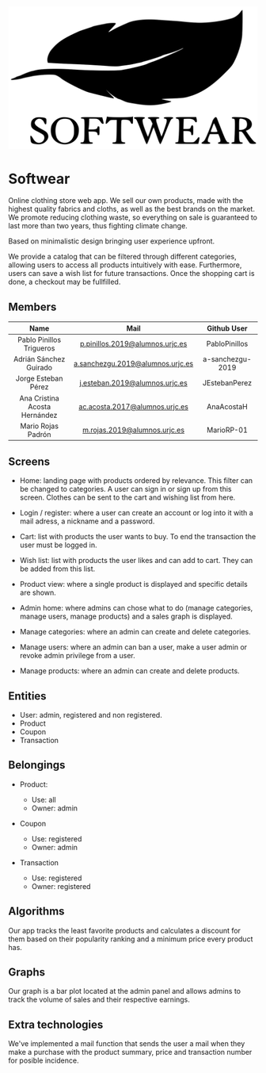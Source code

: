 ![Logo SoftWear](startbootstrap-shop-homepage-gh-pages/assets/full-logo-new.svg)

# Softwear

Online clothing store web app. We sell our own products, made with the highest quality fabrics and cloths, as well as the best brands on the market. We promote reducing clothing waste, so everything on sale is guaranteed to last more than two years, thus fighting climate change.

Based on minimalistic design bringing user experience upfront.

We provide a catalog that can be filtered through different categories, allowing users to access all products intuitively with ease. Furthermore, users can save a wish list for future transactions. Once the shopping cart is done, a checkout may be fullfilled.


## Members

|            **Name**           |             **Mail**             |  **Github User** |
|:-----------------------------:|:--------------------------------:|:----------------:|
| Pablo Pinillos Trigueros      | p.pinillos.2019@alumnos.urjc.es  | PabloPinillos    |
| Adrián Sánchez Guirado        | a.sanchezgu.2019@alumnos.urjc.es | a-sanchezgu-2019 |
| Jorge Esteban Pérez           | j.esteban.2019@alumnos.urjc.es   | JEstebanPerez    |
| Ana Cristina Acosta Hernández | ac.acosta.2017@alumnos.urjc.es   | AnaAcostaH       |
| Mario Rojas Padrón            | m.rojas.2019@alumnos.urjc.es     | MarioRP-01       |


## Screens

- Home: landing page with products ordered by relevance. This filter can be changed to categories. A user can sign in or sign up from this screen. Clothes can be sent to the cart and wishing list from here.

- Login / register: where a user can create an account or log into it with a mail adress, a nickname and a password.

- Cart: list with products the user wants to buy. To end the transaction the user must be logged in.

- Wish list: list with products the user likes and can add to cart. They can be added from this list.

- Product view: where a single product is displayed and specific details are shown.

- Admin home: where admins can chose what to do (manage categories, manage users, manage products) and a sales graph is displayed.

- Manage categories: where an admin can create and delete categories.

- Manage users: where an admin can ban a user, make a user admin or revoke admin privilege from a user.

- Manage products: where an admin can create and delete products.

## Entities

- User: admin, registered and non registered.
- Product
- Coupon
- Transaction

## Belongings

- Product:
	* Use: all
	* Owner: admin

- Coupon
	* Use: registered
	* Owner: admin

- Transaction
	* Use: registered
	* Owner: registered

## Algorithms

Our app tracks the least favorite products and calculates a discount for them based on their popularity ranking and a minimum price every product has.

## Graphs

Our graph is a bar plot located at the admin panel and allows admins to track the volume of sales and their respective earnings.

## Extra technologies

We've implemented a mail function that sends the user a mail when they make a purchase with the product summary, price and transaction number for posible incidence.
